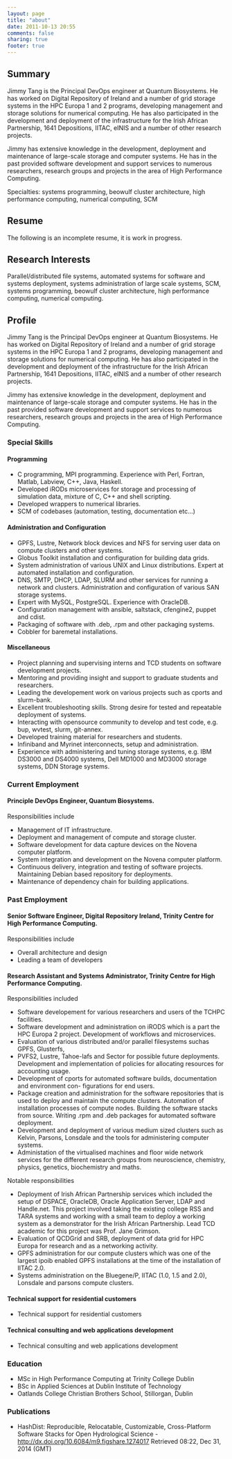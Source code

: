 ```yaml
---
layout: page
title: "about"
date: 2011-10-13 20:55
comments: false
sharing: true
footer: true
---
```


## Summary

Jimmy Tang is the Principal DevOps engineer at Quantum Biosystems.
He has worked on Digital Repository of Ireland and a number of grid
storage systems in the HPC Europa 1 and 2 programs, developing
management and storage solutions for numerical computing. He has
also participated in the development and deployment of the
infrastructure for the Irish African Partnership, 1641 Depositions,
IITAC, eINIS and a number of other research projects.

Jimmy has extensive knowledge in the development, deployment and
maintenance of large-scale storage and computer systems. He has in
the past provided software development and support services to
numerous researchers, research groups and projects in the area of
High Performance Computing.

Specialties: systems programming, beowulf cluster architecture, high
performance computing, numerical computing, SCM

## Resume

The following is an incomplete resume, it is work in progress.

## Research Interests

Parallel/distributed file systems, automated systems for software and
systems deployment, systems administration of large scale systems, SCM,
systems programming, beowulf cluster architecture, high performance
computing, numerical computing.

## Profile

Jimmy Tang is the Principal DevOps engineer at Quantum Biosystems.
He has worked on Digital Repository of Ireland and a number of grid
storage systems in the HPC Europa 1 and 2 programs, developing
management and storage solutions for numerical computing. He has
also participated in the development and deployment of the
infrastructure for the Irish African Partnership, 1641 Depositions,
IITAC, eINIS and a number of other research projects.

Jimmy has extensive knowledge in the development, deployment and
maintenance of large-scale storage and computer systems. He has in
the past provided software development and support services to
numerous researchers, research groups and projects in the area of
High Performance Computing.

### Special Skills

#### Programming

* C programming, MPI programming. Experience with Perl, Fortran,
  Matlab, Labview, C++, Java, Haskell.
* Developed iRODs microservices for storage and processing
  of simulation data, mixture of C, C++ and shell scripting.
* Developed wrappers to numerical libraries.
* SCM of codebases (automation, testing, documentation etc...)

#### Administration and Configuration

* GPFS, Lustre, Network block devices and NFS for serving user data on
  compute clusters and other systems.
* Globus Toolkit installation and configuration for building data
  grids.
* System administration of various UNIX and Linux
  distributions. Expert at automated installation and configuration.
* DNS, SMTP, DHCP, LDAP, SLURM and other services for running a
  network and clusters. Administration and configuration of various
  SAN storage systems.
* Expert with MySQL, PostgreSQL. Experience with OracleDB.
* Configuration management with ansible, saltstack, cfengine2, puppet and cdist.
* Packaging of software with .deb, .rpm and other packaging systems.
* Cobbler for baremetal installations.

#### Miscellaneous

* Project planning and supervising interns and TCD students on
  software development projects.
* Mentoring and providing insight and support to graduate students and
  researchers.
* Leading the developement work on various projects such as cports and
  slurm-bank.
* Excellent troubleshooting skills. Strong desire for tested and
  repeatable deployment of systems.
* Interacting with opensource community to develop and test code,
  e.g. bup, wvtest, slurm, git-annex.
* Developed training material for researchers and students.
* Infiniband and Myrinet interconnects, setup and administration.
* Experience with administering and tuning storage systems, e.g. IBM
  DS3000 and DS4000 systems, Dell MD1000 and MD3000 storage systems,
  DDN Storage systems.

### Current Employment

#### Principle DevOps Engineer, Quantum Biosystems.

Responsibilities include

* Management of IT infrastructure.
* Deployment and management of compute and storage cluster.
* Software development for data capture devices on the Novena computer platform.
* System integration and development on the Novena computer platform.
* Continuous delivery, integration and testing of software projects. Maintaining Debian based repository for deployments.
* Maintenance of dependency chain for building applications.

### Past Employment

#### Senior Software Engineer, Digital Repository Ireland, Trinity Centre for High Performance Computing.

Responsibilities include

* Overall architecture and design
* Leading a team of developers


#### Research Assistant and Systems Administrator, Trinity Centre for High Performance Computing.

Responsibilities included

* Software developement for various researchers and users of the TCHPC
  facilities.
* Software development and administration on iRODS which is a part the
  HPC Europa 2 project. Development of workflows and microservices.
* Evaluation of various distributed and/or parallel filesystems suchas
  GPFS, Glusterfs,
* PVFS2, Lustre, Tahoe-lafs and Sector for possible future
  deployments.  Development and implementation of policies for
  allocating resources for accounting usage.
* Development of cports for automated software builds, documentation
  and environment con- figurations for end users.
* Package creation and administration for the software repositories
  that is used to deploy and maintain the compute clusters. Automation
  of installation processes of compute nodes. Building the software
  stacks from source. Writing .rpm and .deb packages for automated
  software deployment.
* Development and deployment of various medium sized clusters such as
  Kelvin, Parsons, Lonsdale and the tools for administering computer
  systems.
* Administation of the virtualised machines and floor wide network
  services for the different research groups from neuroscience,
  chemistry, physics, genetics, biochemistry and maths.

Notable responsibilities

* Deployment of Irish African Partnership services which included the
  setup of DSPACE, OracleDB, Oracle Application Server, LDAP and
  Handle.net. This project involved taking the existing college RSS
  and TARA systems and working with a small team to deploy a working
  system as a demonstrator for the Irish African Partnership. Lead TCD
  academic for this project was Prof. Jane Grimson.
* Evaluation of QCDGrid and SRB, deployment of data grid for HPC
  Europa for research and as a networking activity.
* GPFS administration for our compute clusters which was one of the
  largest ipoib enabled GPFS installations at the time of the
  installation of IITAC 2.0.
* Systems administration on the Bluegene/P, IITAC (1.0, 1.5 and 2.0),
  Lonsdale and parsons compute clusters.

#### Technical support for residential customers

* Technical support for residential customers

#### Technical consulting and web applications development

* Technical consulting and web applications development

### Education

* MSc in High Performance Computing at Trinity College Dublin
* BSc in Applied Sciences at Dublin Institute of Technology
* Oatlands College Christian Brothers School, Stillorgan, Dublin

### Publications

* HashDist: Reproducible, Relocatable, Customizable, Cross-Platform Software Stacks for Open Hydrological Science - http://dx.doi.org/10.6084/m9.figshare.1274017 Retrieved 08:22, Dec 31, 2014 (GMT)
